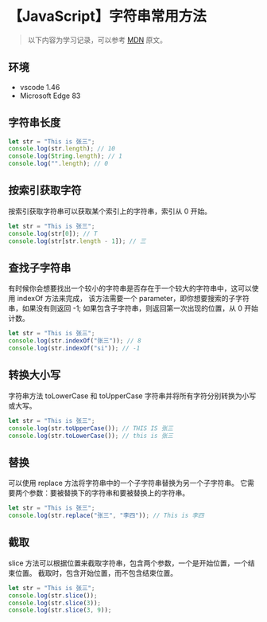 # 【JavaScript】字符串常用方法

> 以下内容为学习记录，可以参考 [MDN][1] 原文。

## 环境

- vscode 1.46
- Microsoft Edge 83

## 字符串长度

```js
let str = "This is 张三";
console.log(str.length); // 10
console.log(String.length); // 1
console.log("".length); // 0
```

## 按索引获取字符

按索引获取字符串可以获取某个索引上的字符串，索引从 0 开始。

```js
let str = "This is 张三";
console.log(str[0]); // T
console.log(str[str.length - 1]); // 三
```

## 查找子字符串

有时候你会想要找出一个较小的字符串是否存在于一个较大的字符串中，这可以使用 indexOf 方法来完成，
该方法需要一个 parameter，即你想要搜索的子字符串，如果没有则返回 -1;
如果包含子字符串，则返回第一次出现的位置，从 0 开始计数。

```js
let str = "This is 张三";
console.log(str.indexOf("张三")); // 8
console.log(str.indexOf("si")); // -1
```

## 转换大小写

字符串方法 toLowerCase 和 toUpperCase 字符串并将所有字符分别转换为小写或大写。

```js
let str = "This is 张三";
console.log(str.toUpperCase()); // THIS IS 张三
console.log(str.toLowerCase()); // this is 张三
```

## 替换

可以使用 replace 方法将字符串中的一个子字符串替换为另一个子字符串。
它需要两个参数：要被替换下的字符串和要被替换上的字符串。

```js
let str = "This is 张三";
console.log(str.replace("张三", "李四")); // This is 李四
```

## 截取

slice 方法可以根据位置来截取字符串，包含两个参数，一个是开始位置，一个结束位置。
截取时，包含开始位置，而不包含结束位置。

```js
let str = "This is 张三";
console.log(str.slice());
console.log(str.slice(3));
console.log(str.slice(3, 9));
```

[1]: https://developer.mozilla.org/zh-CN/docs/Learn/JavaScript/First_steps/Useful_string_methods